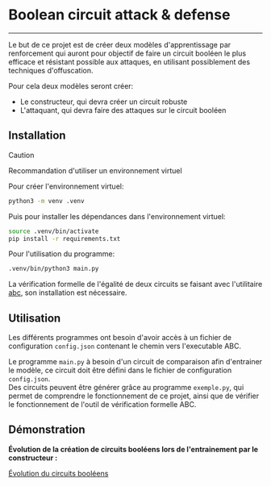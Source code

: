 # Boolean circuit attack & defense
---

Le but de ce projet est de créer deux modèles d'apprentissage par renforcement
qui auront pour objectif de faire un circuit booléen le plus efficace et
résistant possible aux attaques, en utilisant possiblement des techniques
d'offuscation.

Pour cela deux modèles seront créer:
- Le constructeur, qui devra créer un circuit robuste
- L'attaquant, qui devra faire des attaques sur le circuit booléen

## Installation

> [!CAUTION]
> Recommandation d'utiliser un environnement virtuel

Pour créer l'environnement virtuel:

```bash
python3 -m venv .venv
```

Puis pour installer les dépendances dans l'environnement virtuel:

```bash
source .venv/bin/activate
pip install -r requirements.txt
```

Pour l'utilisation du programme:

```bash
.venv/bin/python3 main.py
```

La vérification formelle de l'égalité de deux circuits se faisant avec l'utilitaire
[abc](https://github.com/berkeley-abc/abc), son installation est nécessaire.

## Utilisation

Les différents programmes ont besoin d'avoir accès à un fichier de configuration
`config.json` contenant le chemin vers l'executable ABC.  
  
Le programme `main.py` à besoin d'un circuit de comparaison afin d'entrainer le
modèle, ce circuit doit être défini dans le fichier de configuration
`config.json`.  
Des circuits peuvent être générer grâce au programme `exemple.py`, qui permet 
de comprendre le fonctionnement de ce projet, ainsi que de vérifier le
fonctionnement de l'outil de vérification formelle ABC.

## Démonstration

**Évolution de la création de circuits booléens lors de l'entrainement par le constructeur :**

[Évolution du circuits booléens](https://github.com/user-attachments/assets/69926a3c-662c-4b5a-824d-c81b93bef614)


